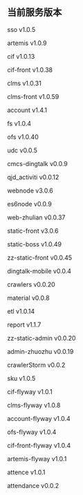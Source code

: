 ## 当前服务版本

sso v1.0.5

artemis v1.0.9

cif v1.0.13

cif-front v1.0.38

clms v1.0.31

clms-front v1.0.59

account v1.4.1

fs v1.0.4

ofs v1.0.40

udc v0.0.5

cmcs-dingtalk v0.0.9

qjd_activiti v0.0.12

webnode v3.0.6

es6node v0.0.9

web-zhulian v0.0.37

static-front v3.0.6

static-boss v1.0.49

zz-static-front v0.0.45

dingtalk-mobile v0.0.4

crawlers v0.0.20

material v0.0.8

etl v1.0.14

report v1.1.7

zz-static-admin v0.0.20

admin-zhuozhu v0.0.19

crawlerStorm v0.0.2

sku v1.0.5

cif-flyway v1.0.1

clms-flyway v1.0.8

account-flyway v1.0.4

ofs-flyway v1.0.4

cif-front-flyway v1.0.4

artemis-flyway v1.0.1

attence v1.0.1

attendance v0.0.2
